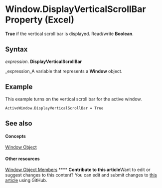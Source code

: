 
# Window.DisplayVerticalScrollBar Property (Excel)

 **True** if the vertical scroll bar is displayed. Read/write **Boolean**.


## Syntax

 _expression_. **DisplayVerticalScrollBar**

 _expression_A variable that represents a  **Window** object.


## Example

This example turns on the vertical scroll bar for the active window.


```
ActiveWindow.DisplayVerticalScrollBar = True
```


## See also


#### Concepts


 [Window Object](8591b1ad-76f8-14e2-9120-406b65093f5a.md)
#### Other resources


 [Window Object Members](f11db427-24a4-041c-2fd5-03ce73ae6c16.md)
****   **Contribute to this article**Want to edit or suggest changes to this content? You can edit and submit changes to  [this article](https://github.com/jhershey00/VBA_Excel_Test/OpenXMLCon/articles/19120328-e32e-6939-93f1-f6d0e8bd472d.md) using GitHub.

